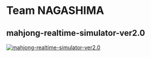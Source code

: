# Team NAGASHIMA

## mahjong-realtime-simulator-ver2.0
[![mahjong-realtime-simulator-ver2.0](https://github-readme-stats.vercel.app/api/pin/?username=TeamNAGASHIMA&repo=awesome-project)](https://github.com/TeamNAGASHIMA/mahjong-realtime-simulator-ver2.0)
